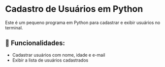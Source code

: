 # Cadastro de Usuários em Python

Este é um pequeno programa em Python para cadastrar e exibir usuários no terminal.

## 📌 Funcionalidades:
- Cadastrar usuários com nome, idade e e-mail
- Exibir a lista de usuários cadastrados
